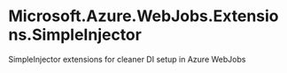 # Microsoft.Azure.WebJobs.Extensions.SimpleInjector
SimpleInjector extensions for cleaner DI setup in Azure WebJobs
